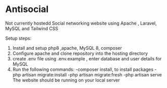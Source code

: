 # Antisocial
Not currently hostedd
Social networking website using Apache , Laravel, MySQL and Tailwind CSS 

Setup steps: 

1) Install and setup php8 ,apache, MySQL 8, composer 
2) Configure apache and clone repository into the hosting directory
3) create .env file using .env.example , enter database and user details for MySQL
4) Run the following commands: 
    -composer install, to install packages
    -php artisan migrate:install
    -php artisan migrate:fresh
    -php artisan serve 
  The website should be running on your local server
    
